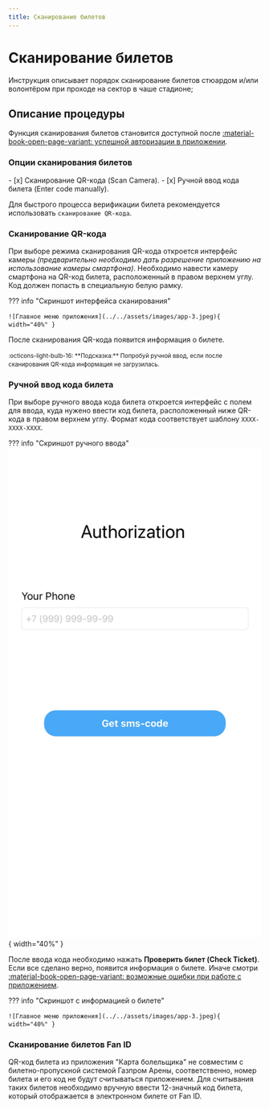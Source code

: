 ```yaml
---
title: Сканирование билетов
---
```


# Сканирование билетов

Инструкция описывает порядок сканирование билетов стюардом и/или волонтёром при проходе на сектор в чаше стадионе;

## Описание процедуры

Функция сканирования билетов становится доступной после [:material-book-open-page-variant: успешной авторизации в приложении](login.md). 

### Опции сканирования билетов

<div class="result" markdown>
- [x] Сканирование QR-кода (Scan Camera).
- [x] Ручной ввод кода билета (Enter code manually).
</div>

Для быстрого процесса верификации билета рекомендуется использовать `сканирование QR-кода`.

### Сканирование QR-кода

При выборе режима сканирования QR-кода откроется интерфейс камеры *(предварительно необходимо дать разрешение приложению на использование камеры смартфона)*. Необходимо навести камеру смартфона на QR-код билета, расположенный в правом верхнем углу. Код должен попасть в специальную белую рамку.

??? info "Скриншот интерфейса сканирования"

    ![Главное меню приложения](../../assets/images/app-3.jpeg){ width="40%" }

После сканирования QR-кода появится информация о билете.

<small>
  :octicons-light-bulb-16:
  **Подсказка:** Попробуй ручной ввод, если после сканирования QR-кода информация не загрузилась.
</small>

### Ручной ввод кода билета

При выборе ручного ввода кода билета откроется интерфейс с полем для ввода, куда нужено ввести код билета, расположенный ниже QR-кода в правом верхнем углу. Формат кода соответствует шаблону `XXXX-XXXX-XXXX`.

??? info "Скриншот ручного ввода"
    ![Главное меню приложения](../../assets/images/app-4.jpeg){ width="40%" }

После ввода кода необходимо нажать **Проверить билет (Check Ticket)**. Если все сделано верно, появится информация о билете. Иначе смотри [:material-book-open-page-variant: возможные ошибки при работе с приложением](errors.md).

??? info "Скриншот с информацией о билете"

    ![Главное меню приложения](../../assets/images/app-3.jpeg){ width="40%" }

### Сканирование билетов Fan ID

QR-код билета из приложения "Карта болельщика" не совместим с билетно-пропускной системой Газпром Арены, соответственно, номер билета и его код не будут считываться приложением. Для считывания таких билетов необходимо вручную ввести 12-значный код билета, который отображается в электронном билете от Fan ID.
